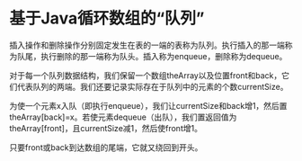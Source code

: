 # 基于Java循环数组的“队列”

插入操作和删除操作分别固定发生在表的一端的表称为队列。执行插入的那一端称为队尾，执行删除的那一端称为队头。插入称为enqueue，删除称为dequeue。

对于每一个队列数据结构，我们保留一个数组theArray以及位置front和back，它们代表队列的两端。我们还要记录实际存在于队列中的元素的个数currentSize。

为使一个元素x入队（即执行enqueue），我们让currentSize和back增1，然后置theArray[back]=x。若使元素dequeue（出队），我们置返回值为theArray[front]，且currentSize减1，然后使front增1。

只要front或back到达数组的尾端，它就又绕回到开头。
